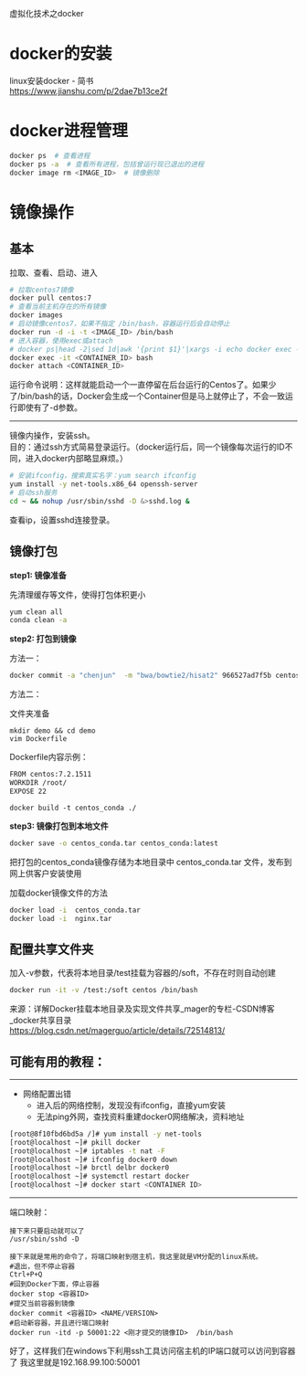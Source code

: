 虚拟化技术之docker

# docker的安装

linux安装docker - 简书  
https://www.jianshu.com/p/2dae7b13ce2f

# docker进程管理

```bash
docker ps  # 查看进程
docker ps -a  # 查看所有进程，包括曾运行现已退出的进程
docker image rm <IMAGE_ID>  # 镜像删除
```

# 镜像操作

## 基本
拉取、查看、启动、进入
```bash
# 拉取centos7镜像
docker pull centos:7
# 查看当前主机存在的所有镜像
docker images
# 启动镜像centos7，如果不指定 /bin/bash，容器运行后会自动停止
docker run -d -i -t <IMAGE_ID> /bin/bash
# 进入容器，使用exec或attach
# docker ps|head -2|sed 1d|awk '{print $1}'|xargs -i echo docker exec -it {} bash
docker exec -it <CONTAINER_ID> bash
docker attach <CONTAINER_ID>
```

运行命令说明：这样就能启动一个一直停留在后台运行的Centos了。如果少了/bin/bash的话，Docker会生成一个Container但是马上就停止了，不会一致运行即使有了-d参数。

---
镜像内操作，安装ssh。  
目的：通过ssh方式简易登录运行。（docker运行后，同一个镜像每次运行的ID不同，进入docker内部略显麻烦。）

```bash
# 安装ifconfig，搜索真实名字：yum search ifconfig
yum install -y net-tools.x86_64 openssh-server 
# 启动ssh服务
cd ~ && nohup /usr/sbin/sshd -D &>sshd.log &
```

查看ip，设置sshd连接登录。

## 镜像打包

**step1: 镜像准备**

先清理缓存等文件，使得打包体积更小
```bash
yum clean all
conda clean -a
```

**step2: 打包到镜像**

方法一：
```bash
docker commit -a "chenjun"  -m "bwa/bowtie2/hisat2" 966527ad7f5b centos_conda
```

方法二：

文件夹准备
```
mkdir demo && cd demo
vim Dockerfile
```
Dockerfile内容示例：
```bash
FROM centos:7.2.1511
WORKDIR /root/
EXPOSE 22
```

```
docker build -t centos_conda ./
```

**step3: 镜像打包到本地文件**
```bash
docker save -o centos_conda.tar centos_conda:latest
```
把打包的centos_conda镜像存储为本地目录中 centos_conda.tar 文件，发布到网上供客户安装使用

加载docker镜像文件的方法
```bash
docker load -i  centos_conda.tar
docker load -i  nginx.tar
```

## 配置共享文件夹

加入-v参数，代表将本地目录/test挂载为容器的/soft，不存在时则自动创建
```bash
docker run -it -v /test:/soft centos /bin/bash
```

来源：详解Docker挂载本地目录及实现文件共享_mager的专栏-CSDN博客_docker共享目录  
https://blog.csdn.net/magerguo/article/details/72514813/

## 可能有用的教程：
---
- 网络配置出错
  - 进入后的网络控制，发现没有ifconfig，直接yum安装  
  - 无法ping外网，查找资料重建docker0网络解决，资料地址

```bash
[root@8f10fbd6bd5a /]# yum install -y net-tools
[root@localhost ~]# pkill docker
[root@localhost ~]# iptables -t nat -F
[root@localhost ~]# ifconfig docker0 down
[root@localhost ~]# brctl delbr docker0
[root@localhost ~]# systemctl restart docker
[root@localhost ~]# docker start <CONTAINER ID>
```

---
端口映射：

```
接下来只要启动就可以了
/usr/sbin/sshd -D

接下来就是常用的命令了，将端口映射到宿主机，我这里就是VM分配的linux系统。
#退出，但不停止容器
Ctrl+P+Q
#回到Docker下面，停止容器
docker stop <容器ID>
#提交当前容器到镜像
docker commit <容器ID> <NAME/VERSION>
#启动新容器，并且进行端口映射
docker run -itd -p 50001:22 <刚才提交的镜像ID>  /bin/bash
```
好了，这样我们在windows下利用ssh工具访问宿主机的IP端口就可以访问到容器了
我这里就是192.168.99.100:50001